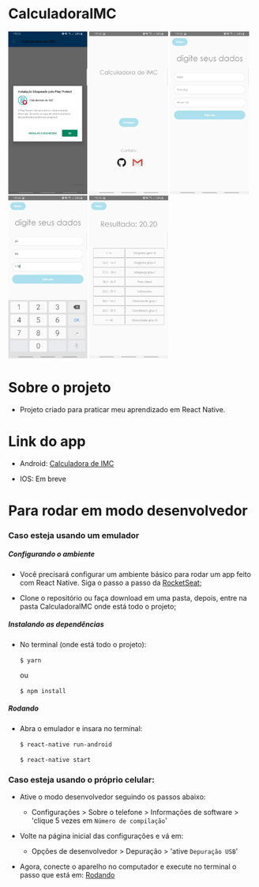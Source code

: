 # CalculadoraIMC

<img src="CalculadoraIMC/screenshots/1.jpg" width="160">  <img src="CalculadoraIMC/screenshots/2.jpg" width="160">  <img src="CalculadoraIMC/screenshots/3.jpg" width="160">  <img src="CalculadoraIMC/screenshots/4.jpg" width="160">  <img src="CalculadoraIMC/screenshots/5.jpg" width="160">


# Sobre o projeto

 - Projeto criado para praticar meu aprendizado em React Native.


# Link do app

  - Android: [Calculadora de IMC](https://drive.google.com/open?id=1XfY17qKEqGMthunQa01_Op86wOZa6kVR)
  
  - IOS: Em breve
  
  
# Para rodar em modo desenvolvedor

### Caso esteja usando um emulador


##### Configurando o ambiente

  - Você precisará configurar um ambiente básico para rodar um app feito com React Native. Siga o passo a passo da [RocketSeat](https://docs.rocketseat.dev/ambiente-react-native/android/emulador);

  - Clone o repositório ou faça download em uma pasta, depois, entre na pasta CalculadoraIMC onde está todo o projeto;


##### Instalando as dependências

  - No terminal (onde está todo o projeto):

    `$ yarn`

     ou

    `$ npm install`
   
    
##### Rodando

  - Abra o emulador e insara no terminal:
        
    `$ react-native run-android` 

    `$ react-native start`


### Caso esteja usando o próprio celular:
  
  - Ative o modo desenvolvedor seguindo os passos abaixo:

    - Configurações > Sobre o telefone > Informações de software > 'clique 5 vezes em `Número de compilação`'

  - Volte na página inicial das configurações e vá em:

    - Opções de desenvolvedor > Depuração > 'ative `Depuração USB`'
  
  - Agora, conecte o aparelho no computador e execute no terminal o passo que está em: [Rodando](#rodando)
  
